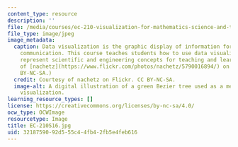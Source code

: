 ```yaml
---
content_type: resource
description: ''
file: /media/courses/ec-210-visualization-for-mathematics-science-and-technology-education-spring-2016/3218759092d555c44fb42fb5e4feb616_EC-210S16.jpg
file_type: image/jpeg
image_metadata:
  caption: Data visualization is the graphic display of information for analysis and
    communication. This course teaches students how to use data visualization to effectively
    represent scientific and engineering concepts for teaching and learning. (Courtesy
    of [nachetz](https://www.flickr.com/photos/nachetz/5790016894/) on Flickr. CC
    BY-NC-SA.)
  credit: Courtesy of nachetz on Flickr. CC BY-NC-SA.
  image-alt: A digital illustration of a green Bezier tree used as a method of data
    visualization.
learning_resource_types: []
license: https://creativecommons.org/licenses/by-nc-sa/4.0/
ocw_type: OCWImage
resourcetype: Image
title: EC-210S16.jpg
uid: 32187590-92d5-55c4-4fb4-2fb5e4feb616
---
```

